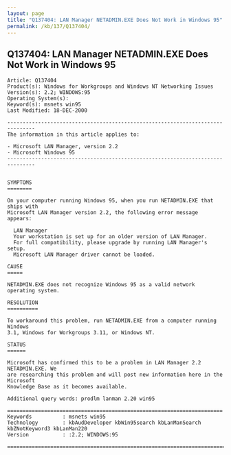 ```yaml
---
layout: page
title: "Q137404: LAN Manager NETADMIN.EXE Does Not Work in Windows 95"
permalink: /kb/137/Q137404/
---
```


## Q137404: LAN Manager NETADMIN.EXE Does Not Work in Windows 95

	Article: Q137404
	Product(s): Windows for Workgroups and Windows NT Networking Issues
	Version(s): 2.2; WINDOWS:95
	Operating System(s): 
	Keyword(s): msnets win95
	Last Modified: 18-DEC-2000
	
	-------------------------------------------------------------------------------
	The information in this article applies to:
	
	- Microsoft LAN Manager, version 2.2 
	- Microsoft Windows 95 
	-------------------------------------------------------------------------------
	
	
	SYMPTOMS
	========
	
	On your computer running Windows 95, when you run NETADMIN.EXE that ships with
	Microsoft LAN Manager version 2.2, the following error message appears:
	
	  LAN Manager
	  Your workstation is set up for an older version of LAN Manager.
	  For full compatibility, please upgrade by running LAN Manager's setup.
	  Microsoft LAN Manager driver cannot be loaded.
	
	CAUSE
	=====
	
	NETADMIN.EXE does not recognize Windows 95 as a valid network operating system.
	
	RESOLUTION
	==========
	
	To workaround this problem, run NETADMIN.EXE from a computer running Windows
	3.1, Windows for Workgroups 3.11, or Windows NT.
	
	STATUS
	======
	
	Microsoft has confirmed this to be a problem in LAN Manager 2.2 NETADMIN.EXE. We
	are researching this problem and will post new information here in the Microsoft
	Knowledge Base as it becomes available.
	
	Additional query words: prodlm lanman 2.20 win95
	
	======================================================================
	Keywords          : msnets win95 
	Technology        : kbAudDeveloper kbWin95search kbLanManSearch kbZNotKeyword3 kbLanMan220
	Version           : :2.2; WINDOWS:95
	
	=============================================================================
	
